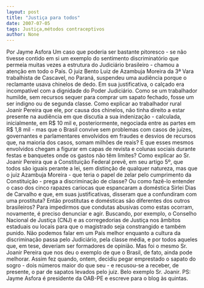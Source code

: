 ```yaml
---
layout: post
title: "Justiça para todos"
date: 2007-07-05
tags: Justiça,métodos contraceptivos
author: None
---
```

Por Jayme Asfora
Um caso que poderia ser bastante pitoresco - se n&atilde;o tivesse contido em si um exemplo do sentimento discriminat&oacute;rio que permeia muitas vezes a estrutura do Judici&aacute;rio brasileiro - chamou a aten&ccedil;&atilde;o em todo o Pa&iacute;s. 
O juiz Bento Luiz de Azambuja Moreira da 3&ordf; Vara trabalhista de Cascavel, no Paran&aacute;, suspendeu uma audi&ecirc;ncia porque o reclamante usava chinelos de dedo. Em sua justificativa, o cal&ccedil;ado era incompat&iacute;vel com a dignidade do Poder Judici&aacute;rio. Como se um trabalhador humilde, sem recursos sequer para comprar um sapato fechado, fosse um ser indigno ou de segunda classe.
Como explicar ao trabalhador rural Joanir Pereira que ele, por causa dos chinelos, n&atilde;o tinha direito a estar presente na audi&ecirc;ncia em que discutia a sua indeniza&ccedil;&atilde;o - calculada, inicialmente, em R$ 10 mil e, posteriormente, negociada entre as partes em R$ 1,8 mil - mas que o Brasil convive sem problemas com casos de ju&iacute;zes, governantes e parlamentares envolvidos em fraudes e desvios de recursos que, na maioria dos casos, somam milh&otilde;es de reais? E que esses mesmos envolvidos chegam a figurar em capas de revista e colunas sociais durante festas e banquetes onde os gastos n&atilde;o t&ecirc;m limites?
Como explicar ao Sr. Joanir Pereira que a Constitui&ccedil;&atilde;o Federal prev&ecirc;, em seu artigo 5&ordm;, que todos s&atilde;o iguais perante a lei, sem distin&ccedil;&atilde;o de qualquer natureza, mas que o juiz Azambuja Moreira - que teria o papel de zelar pelo cumprimento da Constitui&ccedil;&atilde;o - prega a discrimina&ccedil;&atilde;o de classe? 
Ou como faz&ecirc;-lo entender o caso dos cinco rapazes cariocas que espancaram a dom&eacute;stica Sirlei Dias de Carvalho e que, em suas justificativas, disseram que a confundiram com uma prostituta? Ent&atilde;o prostitutas e dom&eacute;sticas s&atilde;o diferentes dos outros brasileiros?
Para impedirmos que condutas abusivas como estas ocorram, novamente, &eacute; preciso denunciar e agir. Buscando, por exemplo, o Conselho Nacional de Justi&ccedil;a (CNJ) e as corregedorias de Justi&ccedil;a nos &acirc;mbitos estaduais ou locais para que o magistrado seja constrangido e tamb&eacute;m punido. 
N&atilde;o podemos falar em um Pa&iacute;s melhor enquanto a cultura da discrimina&ccedil;&atilde;o passa pelo Judici&aacute;rio, pela classe m&eacute;dia, e por todos aqueles que, em tese, deveriam ser formadores de opini&atilde;o. 
Mas foi o mesmo Sr. Joanir Pereira que nos deu o exemplo de que o Brasil, de fato, ainda pode melhorar. Assim fez quando, ontem, decidiu pegar emprestado o sapato do sogro - dois n&uacute;meros maior do que seu - e recusou-se a receber, de presente, o par de sapatos levados pelo juiz. Belo exemplo Sr. Joanir.
PS: Jayme Asfora &eacute; presidente da OAB-PE e escreve para o blog &agrave;s quintas. 